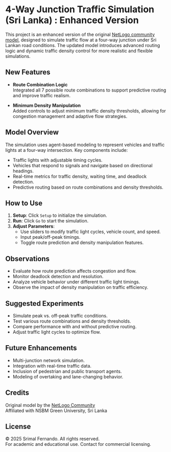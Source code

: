 # 4-Way Junction Traffic Simulation (Sri Lanka) : Enhanced Version

This project is an enhanced version of the original [NetLogo community model](https://ccl.northwestern.edu/netlogo/models/community/4Way-Junction-Traffic-Simulation-SriLanka), designed to simulate traffic flow at a four-way junction under Sri Lankan road conditions. The updated model introduces advanced routing logic and dynamic traffic density control for more realistic and flexible simulations.

## New Features

- **Route Combination Logic**  
  Integrated all 7 possible route combinations to support predictive routing and improve traffic realism.

- **Minimum Density Manipulation**  
  Added controls to adjust minimum traffic density thresholds, allowing for congestion management and adaptive flow strategies.

## Model Overview

The simulation uses agent-based modeling to represent vehicles and traffic lights at a four-way intersection. Key components include:

- Traffic lights with adjustable timing cycles.
- Vehicles that respond to signals and navigate based on directional headings.
- Real-time metrics for traffic density, waiting time, and deadlock detection.
- Predictive routing based on route combinations and density thresholds.

## How to Use

1. **Setup**: Click `Setup` to initialize the simulation.
2. **Run**: Click `Go` to start the simulation.
3. **Adjust Parameters**:
   - Use sliders to modify traffic light cycles, vehicle count, and speed.
   - Input peak/off-peak timings.
   - Toggle route prediction and density manipulation features.

## Observations

- Evaluate how route prediction affects congestion and flow.
- Monitor deadlock detection and resolution.
- Analyze vehicle behavior under different traffic light timings.
- Observe the impact of density manipulation on traffic efficiency.

## Suggested Experiments

- Simulate peak vs. off-peak traffic conditions.
- Test various route combinations and density thresholds.
- Compare performance with and without predictive routing.
- Adjust traffic light cycles to optimize flow.

## Future Enhancements

- Multi-junction network simulation.
- Integration with real-time traffic data.
- Inclusion of pedestrian and public transport agents.
- Modeling of overtaking and lane-changing behavior.

## Credits

Original model by the [NetLogo Community](https://ccl.northwestern.edu/netlogo/models/community/4Way-Junction-Traffic-Simulation-SriLanka)  
Affiliated with NSBM Green University, Sri Lanka

## License

© 2025 Srimal Fernando. All rights reserved.  
For academic and educational use. Contact for commercial licensing.
